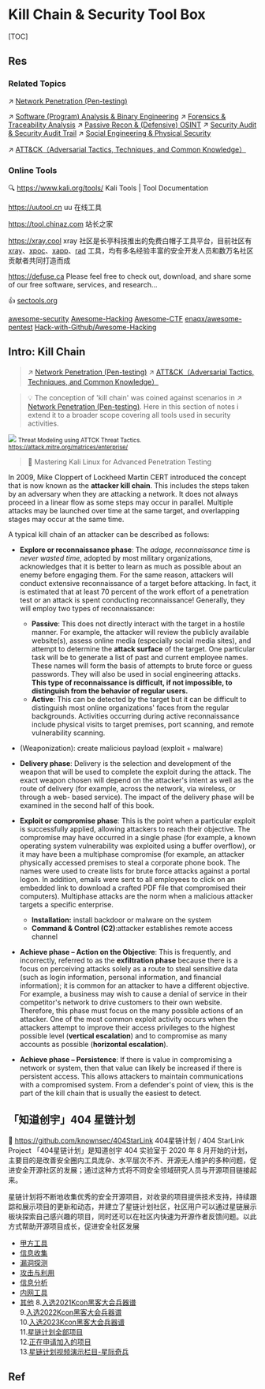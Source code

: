 # Kill Chain & Security Tool Box

[TOC]



## Res
### Related Topics
↗ [Network Penetration (Pen-testing)](../Application%20Security/💉%20Web%20Security/Network%20Penetration%20(Pen-testing)/Network%20Penetration%20(Pen-testing).md)

↗ [Software (Program) Analysis & Binary Engineering](../🏰%20Cybersecurity%20Basics%20&%20InfoSec/🍦%20Software%20Security/🪆%20Software%20(Program)%20Analysis%20&%20Binary%20Engineering/Software%20(Program)%20Analysis%20&%20Binary%20Engineering.md)
↗ [Forensics & Traceability Analysis](../⛈️%20Risk%20Management/🐺%20Risk%20Countermeasures%20&%20Security%20Control/Forensics%20&%20Traceability%20Analysis/Forensics%20&%20Traceability%20Analysis.md)
↗ [Passive Recon & (Defensive) OSINT](../⛈️%20Risk%20Management/🐗%20Cybersecurity%20Threats%20&%20Attacks/🛰️%20Cyber%20Threat%20Intelligence%20(CTI)%20&%20Reconnaissance/Passive%20Recon%20&%20(Defensive)%20OSINT/Passive%20Recon%20&%20(Defensive)%20OSINT.md)
↗ [Security Audit & Security Audit Trail](../⛈️%20Risk%20Management/🐺%20Risk%20Countermeasures%20&%20Security%20Control/Security%20Audit%20&%20Security%20Audit%20Trail/Security%20Audit%20&%20Security%20Audit%20Trail.md)
↗ [Social Engineering & Physical Security](../⛈️%20Risk%20Management/🐗%20Cybersecurity%20Threats%20&%20Attacks/Social%20Engineering%20&%20Physical%20Security/Social%20Engineering%20&%20Physical%20Security.md)

↗ [ATT&CK（Adversarial Tactics, Techniques, and Common Knowledge）](../⛈️%20Risk%20Management/🐗%20Cybersecurity%20Threats%20&%20Attacks/🏕️%20Threat%20Models%20&%20Threat%20Modeling/ATT&CK（Adversarial%20Tactics,%20Techniques,%20and%20Common%20Knowledge）.md)


### Online Tools
🔍 https://www.kali.org/tools/
Kali Tools | Tool Documentation

https://uutool.cn
uu 在线工具

https://tool.chinaz.com
站长之家

https://xray.cool
xray 社区是长亭科技推出的免费白帽子工具平台，目前社区有[xray](https://stack.chaitin.com/tool/detail?id=1)、[xpoc](https://stack.chaitin.com/tool/detail?id=1036)、[xapp](https://stack.chaitin.com/tool/detail?id=1311)、[rad](https://stack.chaitin.com/tool/detail?id=2) 工具，均有多名经验丰富的安全开发人员和数万名社区贡献者共同打造而成

https://defuse.ca
Please feel free to check out, download, and share some of our free software, services, and research...

👍 [sectools.org](https://sectools.org)

[awesome-security](https://github.com/sbilly/awesome-security) 
[Awesome-Hacking](https://github.com/Hack-with-Github/Awesome-Hacking) 
[Awesome-CTF](https://github.com/apsdehal/awesome-ctf)
[enaqx/awesome-pentest](https://github.com/enaqx/awesome-pentest)
[Hack-with-Github/Awesome-Hacking](https://github.com/Hack-with-Github/Awesome-Hacking) 



## Intro: Kill Chain
> ↗ [Network Penetration (Pen-testing)](../Application%20Security/💉%20Web%20Security/Network%20Penetration%20(Pen-testing)/Network%20Penetration%20(Pen-testing).md)
> ↗ [ATT&CK（Adversarial Tactics, Techniques, and Common Knowledge）](../⛈️%20Risk%20Management/🐗%20Cybersecurity%20Threats%20&%20Attacks/🏕️%20Threat%20Models%20&%20Threat%20Modeling/ATT&CK（Adversarial%20Tactics,%20Techniques,%20and%20Common%20Knowledge）.md)

> 💡 The conception of 'kill chain' was coined against scenarios in ↗ [Network Penetration (Pen-testing)](../Application%20Security/💉%20Web%20Security/Network%20Penetration%20(Pen-testing)/Network%20Penetration%20(Pen-testing).md). Here in this section of notes i extend it to a broader scope covering all tools used in security activities. 

![](../../../../../Assets/Pics/Screenshot%202025-10-01%20at%2022.23.14.png)
<small>Threat Modeling using ATTCK Threat Tactics. <br><a>https://attack.mitre.org/matrices/enterprise/</a></small>

> 📖 Mastering Kali Linux for Advanced Penetration Testing

In 2009, Mike Cloppert of Lockheed Martin CERT introduced the concept that is now known as the **attacker kill chain**. This includes the steps taken by an adversary when they are attacking a network. It does not always proceed in a linear flow as some steps may occur in parallel. Multiple attacks may be launched over time at the same target, and overlapping stages may occur at the same time.

A typical kill chain of an attacker can be described as follows:
- **Explore or reconnaissance phase**: The _adage, reconnaissance time_ is _never wasted time_, adopted by most military organizations, acknowledges that it is better to learn as much as possible about an enemy before engaging them. For the same reason, attackers will conduct extensive reconnaissance of a target before attacking. In fact, it is estimated that at least 70 percent of the work effort of a penetration test or an attack is spent conducting reconnaissance! Generally, they will employ two types of reconnaissance:
	- **Passive**: This does not directly interact with the target in a hostile manner. For example, the attacker will review the publicly available website(s), assess online media (especially social media sites), and attempt to determine the **attack surface** of the target. One particular task will be to generate a list of past and current employee names. These names will form the basis of attempts to brute force or guess passwords. They will also be used in social engineering attacks. **This type of reconnaissance is difficult, if not impossible, to distinguish from the behavior of regular users.**
	- **Active**: This can be detected by the target but it can be difficult to distinguish most online organizations' faces from the regular backgrounds. Activities occurring during active reconnaissance include physical visits to target premises, port scanning, and remote vulnerability scanning.

- (Weaponization): create malicious payload (exploit + malware)

- **Delivery phase**: Delivery is the selection and development of the weapon that will be used to complete the exploit during the attack. The exact weapon chosen will depend on the attacker's intent as well as the route of delivery (for example, across the network, via wireless, or through a web- based service). The impact of the delivery phase will be examined in the second half of this book.

- **Exploit or compromise phase**: This is the point when a particular exploit is successfully applied, allowing attackers to reach their objective. The compromise may have occurred in a single phase (for example, a known operating system vulnerability was exploited using a buffer overflow), or it may have been a multiphase compromise (for example, an attacker physically accessed premises to steal a corporate phone book. The names were used to create lists for brute force attacks against a portal logon. In addition, emails were sent to all employees to click on an embedded link to download a crafted PDF file that compromised their computers). Multiphase attacks are the norm when a malicious attacker targets a specific enterprise.
	- **Installation:** install backdoor or malware on the system
	- **Command & Control (C2)**:attacker establishes remote access channel

- **Achieve phase – Action on the Objective**: This is frequently, and incorrectly, referred to as the **exfiltration phase** because there is a focus on perceiving attacks solely as a route to steal sensitive data (such as login information, personal information, and financial information); it is common for an attacker to have a different objective. For example, a business may wish to cause a denial of service in their competitor's network to drive customers to their own website. Therefore, this phase must focus on the many possible actions of an attacker. One of the most common exploit activity occurs when the attackers attempt to improve their access privileges to the highest possible level (**vertical escalation**) and to compromise as many accounts as possible (**horizontal escalation**).  

- **Achieve phase – Persistence**: If there is value in compromising a network or system, then that value can likely be increased if there is persistent access. This allows attackers to maintain communications with a compromised system. From a defender's point of view, this is the part of the kill chain that is usually the easiest to detect.



## 「知道创宇」404 星链计划
🚧 https://github.com/knownsec/404StarLink
404星链计划 / 404 StarLink Project
「404星链计划」是知道创宇 404 实验室于 2020 年 8 月开始的计划，主要目的是改善安全圈内工具庞杂、水平层次不齐、开源无人维护的多种问题，促进安全开源社区的发展；通过这种方式将不同安全领域研究人员与开源项目链接起来。

星链计划将不断地收集优秀的安全开源项目，对收录的项目提供技术支持，持续跟踪和展示项目的更新和动态，并建立了星链计划社区，社区用户可以通过星链展示板块探索自己感兴趣的项目，同时还可以在社区内快速为开源作者反馈问题。以此方式帮助开源项目成长，促进安全社区发展
- [甲方工具](https://github.com/knownsec/404StarLink/blob/master/party_a.md)
- [信息收集](https://github.com/knownsec/404StarLink/blob/master/reconnaissance.md)
- [漏洞探测](https://github.com/knownsec/404StarLink/blob/master/vulnerability_assessment.md)
- [攻击与利用](https://github.com/knownsec/404StarLink/blob/master/penetration_test.md)
- [信息分析](https://github.com/knownsec/404StarLink/blob/master/information_analysis.md)
- [内网工具](https://github.com/knownsec/404StarLink/blob/master/intranet_tools.md)
- [其他](https://github.com/knownsec/404StarLink/blob/master/others.md)
8.[入选2021Kcon黑客大会兵器谱](https://github.com/knownsec/404StarLink/blob/master/column/2021KCon_exhibition_with_starlink.md)  
9.[入选2022Kcon黑客大会兵器谱](https://github.com/knownsec/404StarLink/blob/master/column/2022KCon_exhibition_with_starlink.md)  
10.[入选2023Kcon黑客大会兵器谱](https://github.com/knownsec/404StarLink/blob/master/column/2023KCon_exhibition_with_starlink.md)  
11.[星链计划全部项目](https://github.com/knownsec/404StarLink/blob/master/allprojects.md)  
12.[正在申请加入的项目](https://github.com/knownsec/404StarLink/issues)  
13.[星链计划视频演示栏目-星际奇兵](https://github.com/knownsec/404StarLink/blob/master/column/starlink_project_video.md)



## Ref

